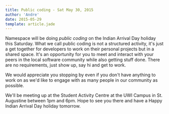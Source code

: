 ```yaml
---
title: Public coding - Sat May 30, 2015
author: 'Andre'
date: 2015-05-29
template: article.jade
---
```


Namespace will be doing *public coding* on the Indian Arrival Day holiday this Saturday. 
What we call public coding is not a structured activity, it's just a get together for developers to work on their personal projects but in a shared space. 
<span class="more"></span>
It's an opportunity for you to meet and interact with your peers in the local software community while also getting stuff done.
There are no requirements, just show up, say hi and get to work. 

We would appreciate you stopping by even if you don't have anything to work on as we'd like to engage with as many people in our community as possible.

We'll be meeting up at the Student Activity Centre at the UWI Campus in St. Augustine between 1pm and 6pm. Hope to see you there and have a Happy Indian Arrival Day holiday tomorrow.
